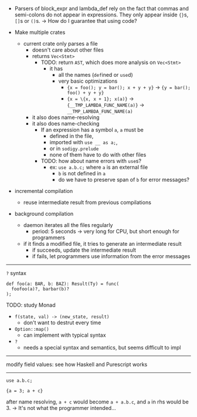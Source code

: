 - Parsers of block_expr and lambda_def rely on the fact that commas and semi-colons do not appear in expressions. They only appear inside `{}`s, `[]`s or `()`s. -> How do I guarantee that using code?

- Make multiple crates
  - current crate only parses a file
    - doesn't care about other files
    - returns `Vec<Stmt>`
      - TODO: return `AST`, which does more analysis on `Vec<Stmt>`
        - it has
          - all the names (`def`ined or `use`d)
          - very basic optimizations
            - `{x = foo(); y = bar(); x + y + y}` -> `{y = bar(); foo() + y + y}`
            - `{x = \{x, x + 1}; x(a)}` -> `{__TMP_LAMBDA_FUNC_NAME(a)}` -> `__TMP_LAMBDA_FUNC_NAME(a)`
    - it also does name-resolving
    - it also does name-checking
      - If an expression has a symbol `a`, `a` must be
        - defined in the file,
        - imported with `use __ as a;`,
        - or in `sodigy.prelude`
        - none of them have to do with other files
      - TODO: how about name errors with `use`s?
        - ex: `use a.b.c;` where `a` is an external file
          - `b` is not defined in `a`
          - do we have to preserve span of `b` for error messages?

- incremental compilation
  - reuse intermediate result from previous compilations
- background compilation
  - daemon iterates all the files regularly
    - period: 5 seconds -> very long for CPU, but short enough for programmers
  - if it finds a modified file, it tries to generate an intermediate result
    - if succeeds, update the intermediate result
    - if fails, let programmers use information from the error messages

---

`?` syntax

```
def foo(a: BAR, b: BAZ): Result(Ty) = func(
  foofoo(a)?, barbar(b)?
);
```

TODO: study Monad

- `f(state, val) -> (new_state, result)`
  - don't want to destrut every time
- `Option::map()`
  - can implement with typical syntax
- `?`
  - needs a special syntax and semantics, but seems difficult to impl

---

modify field values: see how Haskell and Purescript works

---

```
use a.b.c;

{a = 3; a + c}
```

after name resolving, `a + c` would become `a + a.b.c`, and `a` in rhs would be 3. -> It's not what the programmer intended...
